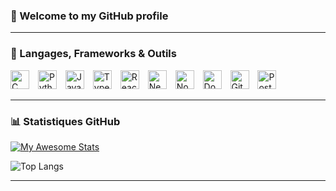 ### 👋 Welcome to my GitHub profile

---

### 🧰 Langages, Frameworks & Outils

<p align="left">
   <!-- Langages -->
   <img src="https://cdn.jsdelivr.net/gh/devicons/devicon/icons/c/c-original.svg" alt="C" width="30px" style="padding-right:10px;" />
   <img src="https://cdn.jsdelivr.net/gh/devicons/devicon/icons/python/python-original.svg" alt="Python" width="30px" style="padding-right:10px;" />
   <img src="https://cdn.jsdelivr.net/gh/devicons/devicon/icons/javascript/javascript-plain.svg" alt="JavaScript" width="30px" style="padding-right:10px;" />
   <img src="https://cdn.jsdelivr.net/gh/devicons/devicon/icons/typescript/typescript-original.svg" alt="TypeScript" width="30px" style="padding-right:10px;" />
   
   <!-- Frontend -->
   <img src="https://cdn.jsdelivr.net/gh/devicons/devicon/icons/react/react-original.svg" alt="React" width="30px" style="padding-right:10px;" />
   <img src="https://cdn.jsdelivr.net/gh/devicons/devicon/icons/nextjs/nextjs-original.svg" alt="Next.js" width="30px" style="padding-right:10px;" />
   
   <!-- Backend / DevOps -->
   <img src="https://cdn.jsdelivr.net/gh/devicons/devicon/icons/nodejs/nodejs-original.svg" alt="Node.js" width="30px" style="padding-right:10px;" />
   <img src="https://cdn.jsdelivr.net/gh/devicons/devicon/icons/docker/docker-original.svg" alt="Docker" width="30px" style="padding-right:10px;" />
   
   <!-- Outils / BDD -->
   <img src="https://cdn.jsdelivr.net/gh/devicons/devicon/icons/git/git-original.svg" alt="Git" width="30px" style="padding-right:10px;" />
   <img src="https://cdn.jsdelivr.net/gh/devicons/devicon/icons/postgresql/postgresql-original.svg" alt="PostgreSQL" width="30px" style="padding-right:10px;" />
</p>

---

### 📊 Statistiques GitHub

[![My Awesome Stats](https://awesome-github-stats.azurewebsites.net/user-stats/ATN35?cardType=github&theme=blue-green&preferLogin=false&Text=1EFF29&Title=1EFF29&Background=000000&Border=1EFF29&Ring=1EFF2950)](https://git.io/awesome-stats-card)

![Top Langs](https://github-readme-stats.vercel.app/api/top-langs/?username=ATN35&layout=compact&theme=radical)

---
